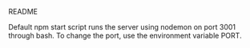 README

Default npm start script runs the server using nodemon on port 3001 through bash. To change the port, use the environment variable PORT.
